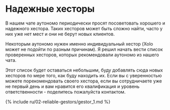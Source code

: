 # Надежные хесторы

В нашем чате аутономо периодически просят посоветовать хорошего и надежного хестора. Таких хесторов может быть
сложно найти, часто у них уже нет мест и они не берут новых клиентов.

Некоторым аутономо нужен именно индивидуальный хестор (Xolo может не подойти по разным причинам). Я решил начать
вести список проверенных хесторов, которых рекомендовали аутономо из нашего чата.

Этот список будет оставаться небольшим, буду добавлять сюда новых хесторов по мере того, как буду находить их. Если вы с
уверенностью можете порекомендовать своего хестора, если вы сотрудничаете уже не первый день и вам нравится его
квалификация и уровень ответственности - поделитесь пожалуйста контактом.

{% include ru/02-reliable-gestors/gestor_1.md %}
